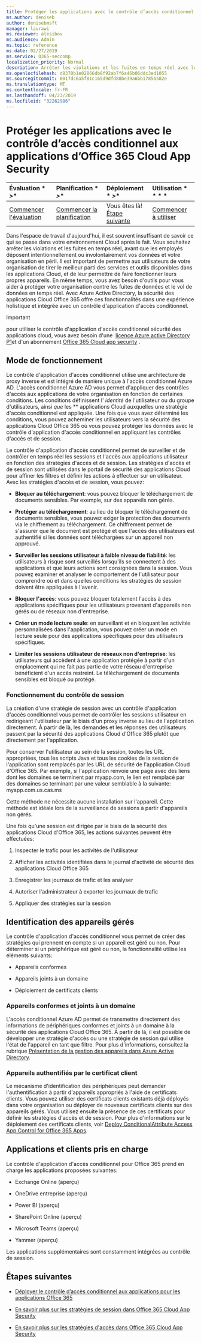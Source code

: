 ```yaml
---
title: Protéger les applications avec le contrôle d’accès conditionnel aux applications d’Office 365 Cloud App Security
ms.author: deniseb
author: denisebmsft
manager: laurawi
ms.reviewer: alesibov
ms.audience: Admin
ms.topic: reference
ms.date: 02/27/2019
ms.service: O365-seccomp
localization_priority: Normal
description: Arrêter les violations et les fuites en temps réel avec le contrôle d'application d'accès conditionnel à Office 365 Cloud App Security.
ms.openlocfilehash: d8370b1e02866db8f92ab7f6a46b06ddc3ed1055
ms.sourcegitcommit: 0017dc6a5f81c165d9dfd88be39a6bb17856582e
ms.translationtype: MT
ms.contentlocale: fr-FR
ms.lasthandoff: 04/23/2019
ms.locfileid: "32262986"
---
```

# <a name="protect-apps-with-office-365-cloud-app-security-conditional-access-app-control"></a>Protéger les applications avec le contrôle d’accès conditionnel aux applications d’Office 365 Cloud App Security

|Évaluation * *\>**|Planification * *\>**|Déploiement * *\>**|Utilisation * * * *|
|:-----|:-----|:-----|:-----|
|[Commencer l'évaluation](office-365-cas-overview.md) <br/> |[Commencer la planification](get-ready-for-office-365-cas.md) <br/> |Vous êtes là!  <br/> [Étape suivante](ocas-deploy-conditional-access-app-control.md) <br/> |[Commencer à utiliser](utilization-activities-for-ocas.md) <br/> |

Dans l'espace de travail d'aujourd'hui, il est souvent insuffisant de savoir ce qui se passe dans votre environnement Cloud après le fait. Vous souhaitez arrêter les violations et les fuites en temps réel, avant que les employés déposent intentionnellement ou involontairement vos données et votre organisation en péril. Il est important de permettre aux utilisateurs de votre organisation de tirer le meilleur parti des services et outils disponibles dans les applications Cloud, et de leur permettre de faire fonctionner leurs propres appareils. En même temps, vous avez besoin d'outils pour vous aider à protéger votre organisation contre les fuites de données et le vol de données en temps réel. Avec Azure Active Directory, la sécurité des applications Cloud Office 365 offre ces fonctionnalités dans une expérience holistique et intégrée avec un contrôle d'application d'accès conditionnel.

> [!IMPORTANT]
> pour utiliser le contrôle d'application d'accès conditionnel sécurité des applications cloud, vous avez besoin d'une  [licence Azure active Directory P1](https://azure.microsoft.com/pricing/details/active-directory/)et d'un abonnement [Office 365 Cloud app security](office-365-cas-overview.md) .

## <a name="how-it-works"></a>Mode de fonctionnement

Le contrôle d'application d'accès conditionnel utilise une architecture de proxy inverse et est intégré de manière unique à l'accès conditionnel Azure AD. L'accès conditionnel Azure AD vous permet d'appliquer des contrôles d'accès aux applications de votre organisation en fonction de certaines conditions. Les conditions définissent l' *identité* de l'utilisateur ou du groupe d'utilisateurs, ainsi *que* les ** applications Cloud auxquelles une stratégie d'accès conditionnel est appliquée. Une fois que vous avez déterminé les conditions, vous pouvez acheminer les utilisateurs vers la sécurité des applications Cloud Office 365 où vous pouvez protéger les données avec le contrôle d'application d'accès conditionnel en appliquant les contrôles d'accès et de session.

Le contrôle d'application d'accès conditionnel permet de surveiller et de contrôler en temps réel les sessions et l'accès aux applications utilisateur en fonction des stratégies d'accès et de session. Les stratégies d'accès et de session sont utilisées dans le portail de sécurité des applications Cloud pour affiner les filtres et définir les actions à effectuer sur un utilisateur. Avec les stratégies d'accès et de session, vous pouvez:

- **Bloquer au téléchargement**: vous pouvez bloquer le téléchargement de documents sensibles. Par exemple, sur des appareils non gérés.

- **Protéger au téléchargement**: au lieu de bloquer le téléchargement de documents sensibles, vous pouvez exiger la protection des documents via le chiffrement au téléchargement. Ce chiffrement permet de s'assurer que le document est protégé et que l'accès des utilisateurs est authentifié si les données sont téléchargées sur un appareil non approuvé.

- **Surveiller les sessions utilisateur à faible niveau de fiabilité**: les utilisateurs à risque sont surveillés lorsqu'ils se connectent à des applications et que leurs actions sont consignées dans la session. Vous pouvez examiner et analyser le comportement de l'utilisateur pour comprendre où et dans quelles conditions les stratégies de session doivent être appliquées à l'avenir.

- **Bloquer l'accès**: vous pouvez bloquer totalement l'accès à des applications spécifiques pour les utilisateurs provenant d'appareils non gérés ou de réseaux non d'entreprise.

- **Créer un mode lecture seule**: en surveillant et en bloquant les activités personnalisées dans l'application, vous pouvez créer un mode en lecture seule pour des applications spécifiques pour des utilisateurs spécifiques.

- **Limiter les sessions utilisateur de réseaux non d'entreprise**: les utilisateurs qui accèdent à une application protégée à partir d'un emplacement qui ne fait pas partie de votre réseau d'entreprise bénéficient d'un accès restreint. Le téléchargement de documents sensibles est bloqué ou protégé.

### <a name="how-session-control-works"></a>Fonctionnement du contrôle de session

La création d'une stratégie de session avec un contrôle d'application d'accès conditionnel vous permet de contrôler les sessions utilisateur en redirigeant l'utilisateur par le biais d'un proxy inverse au lieu de l'application directement. À partir de là, les demandes et les réponses des utilisateurs passent par la sécurité des applications Cloud d'Office 365 plutôt que directement par l'application.

Pour conserver l'utilisateur au sein de la session, toutes les URL appropriées, tous les scripts Java et tous les cookies de la session de l'application sont remplacés par les URL de sécurité de l'application Cloud d'Office 365. Par exemple, si l'application renvoie une page avec des liens dont les domaines se terminent par myapp.com, le lien est remplacé par des domaines se terminant par une valeur semblable à la suivante: myapp.com.us.cas.ms

Cette méthode ne nécessite aucune installation sur l'appareil. Cette méthode est idéale lors de la surveillance de sessions à partir d'appareils non gérés.

Une fois qu'une session est dirigée par le biais de la sécurité des applications Cloud d'Office 365, les actions suivantes peuvent être effectuées:

1. Inspecter le trafic pour les activités de l'utilisateur

2. Afficher les activités identifiées dans le journal d'activité de sécurité des applications Cloud Office 365

3. Enregistrer les journaux de trafic et les analyser

4. Autoriser l'administrateur à exporter les journaux de trafic

5. Appliquer des stratégies sur la session

## <a name="managed-device-identification"></a>Identification des appareils gérés

Le contrôle d'application d'accès conditionnel vous permet de créer des stratégies qui prennent en compte si un appareil est géré ou non. Pour déterminer si un périphérique est géré ou non, la fonctionnalité utilise les éléments suivants:

- Appareils conformes

- Appareils joints à un domaine

- Déploiement de certificats clients

### <a name="compliant-and-domain-joined-devices"></a>Appareils conformes et joints à un domaine

L'accès conditionnel Azure AD permet de transmettre directement des informations de périphériques conformes et joints à un domaine à la sécurité des applications Cloud Office 365. À partir de là, il est possible de développer une stratégie d'accès ou une stratégie de session qui utilise l'état de l'appareil en tant que filtre. Pour plus d'informations, consultez la rubrique [Présentation de la gestion des appareils dans Azure Active Directory](https://docs.microsoft.com/azure/active-directory/device-management-introduction).

### <a name="client-certificate-authenticated-devices"></a>Appareils authentifiés par le certificat client

Le mécanisme d'identification des périphériques peut demander l'authentification à partir d'appareils appropriés à l'aide de certificats clients. Vous pouvez utiliser des certificats clients existants déjà déployés dans votre organisation ou déployer de nouveaux certificats clients sur des appareils gérés. Vous utilisez ensuite la présence de ces certificats pour définir les stratégies d'accès et de session. Pour plus d'informations sur le déploiement des certificats clients, voir [Deploy ConditionalAttribute Access App Control for Office 365 Apps](ocas-deploy-conditional-access-app-control.md).

## <a name="supported-apps-and-clients"></a>Applications et clients pris en charge

Le contrôle d'application d'accès conditionnel pour Office 365 prend en charge les applications proposées suivantes:

- Exchange Online (aperçu)

- OneDrive entreprise (aperçu)

- Power BI (aperçu)

- SharePoint Online (aperçu)

- Microsoft Teams (aperçu)

- Yammer (aperçu)

Les applications supplémentaires sont constamment intégrées au contrôle de session.

## <a name="next-steps"></a>Étapes suivantes

- [Déployer le contrôle d’accès conditionnel aux applications pour les applications Office 365](ocas-deploy-conditional-access-app-control.md)

- [En savoir plus sur les stratégies de session dans Office 365 Cloud App Security](ocas-session-policies.md)

- [En savoir plus sur les stratégies d'accès dans Office 365 Cloud App Security](ocas-access-policies.md) 